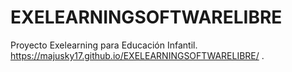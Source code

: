 # EXELEARNINGSOFTWARELIBRE
Proyecto Exelearning para Educación Infantil.
 https://majusky17.github.io/EXELEARNINGSOFTWARELIBRE/ .
